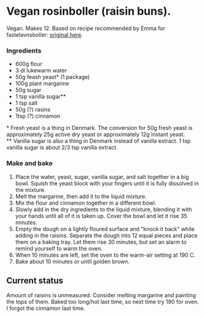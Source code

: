 # Vegan rosinboller (raisin buns).

Vegan. Makes 12. Based on recipe recommended by Emma for fastelavnsboller: [original here](https://miasommer.wordpress.com/2012/02/19/fastelavnsboller/).


### Ingredients

- 600g flour  
- 3 dl lukewarm water  
- 50g feash yeast* (1 package)  
- 100g plant margarine  
- 50g sugar  
- 1 tsp vanilla sugar**  
- 1 tsp salt  
- 50g (?) rasins  
- 1tsp (?) cinnamon  

\* Fresh yeast is a thing in Denmark.
The conversion for 50g fresh yeast is approximately 25g active dry yeast or approximately 12g instant yeast.  
** Vanilla sugar is also a thing in Denmark instead of vanilla extract. 1 tsp vanilla sugar is about 2/3 tsp vanilla extract.

### Make and bake

1. Place the water, yeast, sugar, vanilla sugar, and salt together in a big bowl.
   Squish the yeast block with your fingers until it is fully dissolved in the mixture.  
1. Melt the margarine, then add it to the liquid mixture.  
1. Mix the flour and cinnamon together in a different bowl.  
1. Slowly add in the dry ingredients to the liquid mixture, blending it with your hands until all of it is taken up.
   Cover the bowl and let it rise 35 minutes.  
1. Empty the dough on a lightly floured surface and "knock it back" while adding in the raisins.
   Separate the dough into 12 equal pieces and place them on a baking tray.
   Let them rise 30 minutes, but set an alarm to remind yourself to warm the oven.  
1. When 10 minutes are left, set the oven to the warm-air setting at 190 C.
1. Bake about 10 minutes or until golden brown.

## Current status

Amount of raisins is unmeasured. Consider melting margarine and painting the tops of them.
Baked too long/hot last time, so next time try 190 for oven.
I forgot the cinnamon last time.
